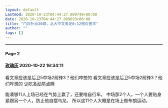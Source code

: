 ```yaml
---
layout: default
Lastmod: 2020-10-23T04:44:27.889748+00:00
date: 2020-10-23T04:44:27.889693+00:00
title: "门将扑出30球，北大中文男足0:12憾负医学"
author: ""
tags: []
---
```


* * *

#### Page 2

#### [玫瑰灰](https://www.douban.com/people/maggie1983/) 2020-10-22 16:34:11

看文章应该是后卫5中场2前锋3？他们咋想的 看文章应该是后卫5中场2前锋3？他们咋想的 [](#)[少吃多动早点睡](https://www.douban.com/people/3050754/)

能凑够11人上场已经在气势上赢了，还要啥自行车。 中场那2个人，一个人要贴身紧跟另一个人，防止他自摆乌龙。 所以这11个人大概是在场上做布朗运动。

